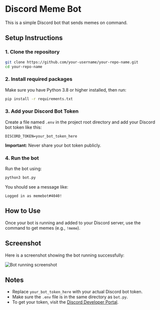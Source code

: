 
# Discord Meme Bot

This is a simple Discord bot that sends memes on command.


## Setup Instructions

### 1. Clone the repository

```bash
git clone https://github.com/your-username/your-repo-name.git
cd your-repo-name
````

### 2. Install required packages

Make sure you have Python 3.8 or higher installed, then run:

```bash
pip install -r requirements.txt
```

### 3. Add your Discord Bot Token

Create a file named `.env` in the project root directory and add your Discord bot token like this:

```
DISCORD_TOKEN=your_bot_token_here
```

**Important:** Never share your bot token publicly.

### 4. Run the bot

Run the bot using:

```bash
python3 bot.py
```

You should see a message like:

```
Logged in as memebot#4040!
```



## How to Use

Once your bot is running and added to your Discord server, use the command to get memes (e.g., `!meme`).



## Screenshot

Here is a screenshot showing the bot running successfully:

![Bot running screenshot](<img width="313" alt="Screenshot  " src="https://github.com/user-attachments/assets/7c3baada-9519-4386-ad1c-ab14227977ce" />
)



## Notes

* Replace `your_bot_token_here` with your actual Discord bot token.
* Make sure the `.env` file is in the same directory as `bot.py`.
* To get your token, visit the [Discord Developer Portal](https://discord.com/developers/applications).


